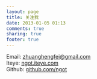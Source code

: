 ```yaml
---
layout: page
title: 关注我
date: 2013-01-05 01:13
comments: true
sharing: true
footer: true
---
```


Email: zhuanghengfei@gmail.com
<br>
Iteye: <a href="http://ngot.iteye.com">ngot.iteye.com</a>
<br>
Github: <a href="http://github.com/ngot">github.com/ngot</a>
